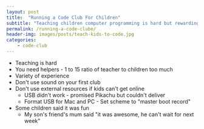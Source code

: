 ```yaml
---
layout: post
title:  "Running a Code Club For Children"
subtitle: "Teaching children computer programming is hard but rewarding"
permalink: /running-a-code-clube/
header-img: images/posts/teach-kids-to-code.jpg
categories:
    - code-club
---
```


* Teaching is hard
* You need helpers - 1 to 15 ratio of teacher to children too much
* Variety of experience
* Don't use sound on your first club
* Don't use external resources if kids can't get online
  * USB didn't work - promised Pikachu but couldn't deliver
  * Format USB for Mac and PC - Set scheme to "master boot record"
* Some children said it was fun
  * My son's friend's mum said "it was awesome, he can't wait for next week"